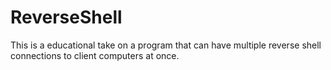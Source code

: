 # ReverseShell
This is a educational take on a program that can have multiple reverse shell connections to client computers at once.
